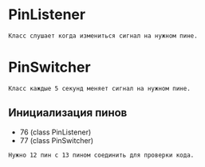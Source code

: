 # PinListener
```
Класс слушает когда измениться сигнал на нужном пине.
```

# PinSwitcher
```
Класс каждые 5 секунд меняет сигнал на нужном пине.
```

## Инициализация пинов
* 76 (class PinListener)
* 77 (class PinSwitcher)

```
Нужно 12 пин с 13 пином соединить для проверки кода.
```
